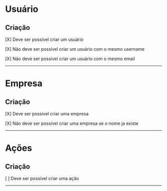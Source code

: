 # Usuário

## Criação

[X] Deve ser possível criar um usuário

[X] Não deve ser possível criar um usuário com o mesmo username

[X] Não deve ser possível criar um usuário com o mesmo email

---

# Empresa

## Criação

[X] Deve ser possível criar uma empresa

[X] Não deve ser possível criar uma empresa se o nome ja existe

---

# Ações

## Criação

[ ] Deve ser possível criar uma ação

---